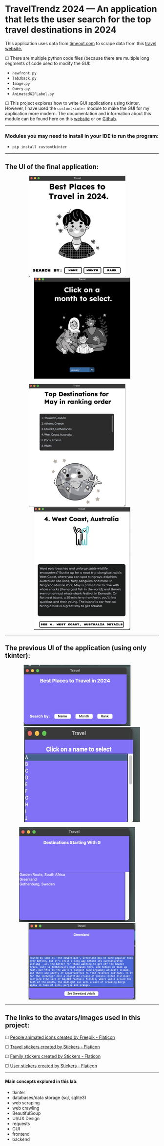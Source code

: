 # TravelTrendz 2024 — An application that lets the user search for the top travel destinations in 2024

This application uses data from [timeout.com](https://www.timeout.com/) to scrape data from this [travel website.](https://www.timeout.com/things-to-do/best-places-to-travel)

&#9744; There are multiple python code files (because there are multiple long segments of code used to modify the GUI: 
- `newfront.py`
- `lab3back.py`
- `Image.py`
- `Query.py`
- `AnimatedGIFLabel.py`

&#9744; This project explores how to write GUI applications using tkinter. However, I have used the `customtkinter` module to make the GUI for my application more modern. The documentation and information about this module can be found here on this [website](https://customtkinter.tomschimansky.com/) or on [Github](https://github.com/TomSchimansky/CustomTkinter).

----------
### Modules you may need to install in your IDE to run the program:
- `pip install customtkinter`

----------
## The UI of the final application:

<p align="center">
  <img src="https://github.com/ShamitaGoyal/lab3-project/blob/main/lab3-imgs/pg1.png" width="315" height="330"/>
&nbsp; &nbsp; &nbsp; &nbsp;
  <img src="https://github.com/ShamitaGoyal/lab3-project/blob/main/lab3-imgs/pg2.png" width="315" height="330"/>
</p>

<p align="center">
  <img src="https://github.com/ShamitaGoyal/lab3-project/blob/main/lab3-imgs/pg3.png" width="315" height="400"/>
&nbsp; &nbsp; &nbsp; &nbsp;
  <img src="https://github.com/ShamitaGoyal/lab3-project/blob/main/lab3-imgs/pg4.png" width="315" height="400"/>
</p>

----------
## The previous UI of the application (using only tkinter):
<p align="center">
  <img src="https://github.com/ShamitaGoyal/lab3-project/blob/main/lab3-imgs/win1.png" width="350" height="200"/>
&nbsp; &nbsp; &nbsp; &nbsp;
  <img src="https://github.com/ShamitaGoyal/lab3-project/blob/main/lab3-imgs/win2.png" width="380" height="310"/>
</p>

<p align="center">
  <img src="https://github.com/ShamitaGoyal/lab3-project/blob/main/lab3-imgs/win3.png" width="380" height="310"/>
&nbsp; &nbsp; &nbsp; &nbsp;
  <img src="https://github.com/ShamitaGoyal/lab3-project/blob/main/lab3-imgs/win4.png" width="350" height="250"/>
</p>

----------

## The links to the avatars/images used in this project:

&#9744; <a href="https://www.flaticon.com/free-animated-icons/people" title="people animated icons">People animated icons created by Freepik - Flaticon</a>

&#9744; <a href="https://www.flaticon.com/free-stickers/travel" title="travel stickers">Travel stickers created by Stickers - Flaticon</a>

&#9744; <a href="https://www.flaticon.com/free-stickers/family" title="family stickers">Family stickers created by Stickers - Flaticon</a>

&#9744; <a href="https://www.flaticon.com/free-stickers/user" title="user stickers">User stickers created by Stickers - Flaticon</a>

----------

#### <p>Main concepts explored in this lab:</p>
- tkinter
- databases/data storage (sql, sqlite3)
- web scraping
- web crawling
- BeautifulSoup
- UI/UX Design
- requests
- GUI
- frontend
- backend

